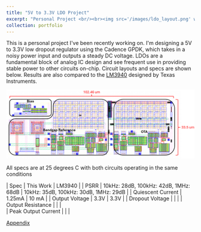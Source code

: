 ```yaml
---
title: "5V to 3.3V LDO Project"
excerpt: "Personal Project <br/><br><img src='/images/ldo_layout.png' width='50%' height='50%'>"
collection: portfolio
---
```


This is a personal project I've been recently working on. I'm designing a 5V to 3.3V low dropout regulator using the Cadence GPDK, which takes in a noisy power input and outputs a steady DC voltage. LDOs are a fundamental block of analog IC design and see frequent use in providing stable power to other circuits on-chip. Circuit layouts and specs are shown below. Results are also compared to the [LM3940](https://www.ti.com/lit/ds/symlink/lm3940.pdf?ts=1754872909603) designed by Texas Instruments.

![](/images/ldo_layout_labeled.png)

All specs are at 25 degrees C with both circuits operating in the same conditions

| Spec                | This Work                             | LM3940                                |
| PSRR                | 10kHz: 28dB, 100kHz: 42dB, 1MHz: 68dB | 10kHz: 35dB, 100kHz: 30dB, 1MHz: 29dB |
| Quiescent Current   | 1.25mA                                | 10 mA                                 |
| Output Voltage      | 3.3V                                  | 3.3V                                  |
| Dropout Voltage     |                                       |                                       |
| Output Resistance   |                                       |                                       |  
| Peak Output Current |                                       |                                       |

[Appendix](/portfolio/portfolio-5/appendix)
